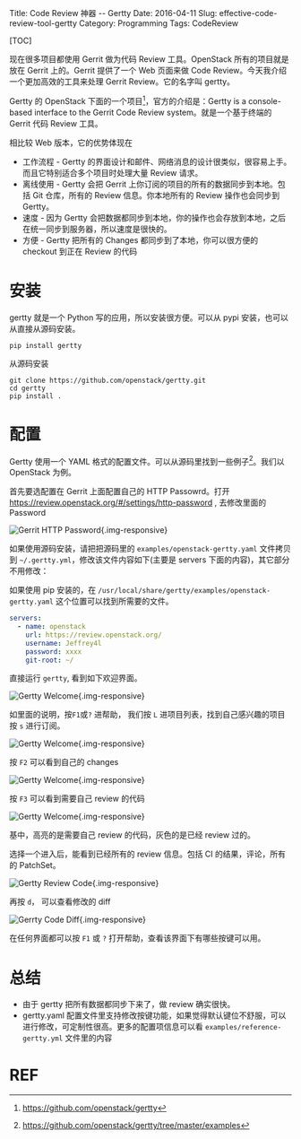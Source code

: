 Title: Code Review 神器 -- Gertty
Date: 2016-04-11
Slug: effective-code-review-tool-gertty
Category: Programming
Tags: CodeReview

[TOC]

现在很多项目都使用 Gerrit 做为代码 Review 工具。OpenStack 所有的项目就是放在 Gerrit 上的。Gerrit 提供了一个 Web 页面来做 Code Review。今天我介绍一个更加高效的工具来处理 Gerrit Review。它的名字叫 gertty。

Gertty 的 OpenStack 下面的一个项目[^1]，官方的介绍是：Gertty is a console-based interface to the Gerrit Code Review system。就是一个基于终端的 Gerrit 代码 Review 工具。

相比较 Web 版本，它的优势体现在

* 工作流程 - Gertty 的界面设计和邮件、网络消息的设计很类似，很容易上手。而且它特别适合多个项目时处理大量 Review 请求。
* 离线使用 - Gertty 会把 Gerrit 上你订阅的项目的所有的数据同步到本地。包括 Git 仓库，所有的 Review 信息。你本地所有的 Review 操作也会同步到 Gertty。
* 速度 - 因为 Gertty 会把数据都同步到本地，你的操作也会存放到本地，之后在统一同步到服务器，所以速度是很快的。
* 方便 - Gertty 把所有的 Changes 都同步到了本地，你可以很方便的 checkout 到正在 Review 的代码

# 安装

gertty 就是一个 Python 写的应用，所以安装很方便。可以从 pypi 安装，也可以从直接从源码安装。

    pip install gertty

从源码安装

    git clone https://github.com/openstack/gertty.git
    cd gertty
    pip install .

# 配置

Gertty 使用一个 YAML 格式的配置文件。可以从源码里找到一些例子[^2]。我们以 OpenStack 为例。

首先要选配置在 Gerrit 上面配置自己的 HTTP Passowrd。打开 https://review.openstack.org/#/settings/http-password , 去修改里面的 Password

![Gerrit HTTP Password](images/openstack_gerrit_http_password.png){.img-responsive}

如果使用源码安装，请把把源码里的 `examples/openstack-gertty.yaml` 文件拷贝到 `~/.gertty.yml`，修改该文件内容如下(主要是 servers 下面的内容)，其它部分不用修改：

如果使用 pip 安装的，在 `/usr/local/share/gertty/examples/openstack-gertty.yaml` 这个位置可以找到所需要的文件。

```YAML
servers:
  - name: openstack
    url: https://review.openstack.org/
    username: Jeffrey4l
    password: xxxx
    git-root: ~/
```

直接运行 `gertty`, 看到如下欢迎界面。

![Gertty Welcome](images/gertty_welcome.png){.img-responsive}

如里面的说明，按`F1`或`?` 进帮助， 我们按 `L` 进项目列表，找到自己感兴趣的项目按 `s` 进行订阅。

![Gertty Welcome](images/gertty_subscribe_project.png){.img-responsive}

按 `F2` 可以看到自己的 changes

![Gertty Welcome](images/gertty_my_opened_changes.png){.img-responsive}

按 `F3` 可以看到需要自己 review 的代码

![Gertty Welcome](images/gertty_incoming_changes.png){.img-responsive}

基中，高亮的是需要自己 review 的代码，灰色的是已经 review 过的。

选择一个进入后，能看到已经所有的 review 信息。包括 CI 的结果，评论，所有的 PatchSet。

![Gertty Review Code](images/gertty_review_changeset.png){.img-responsive}

再按 `d`， 可以查看修改的 diff

![Gerrty Code Diff](images/gertty_code_diff.png){.img-responsive}

在任何界面都可以按 `F1` 或 `?` 打开帮助，查看该界面下有哪些按键可以用。

# 总结

* 由于 gertty 把所有数据都同步下来了，做 review 确实很快。
* gertty.yaml 配置文件里支持修改按键功能，如果觉得默认键位不舒服，可以进行修改，可定制性很高。更多的配置项信息可以看 `examples/reference-gertty.yml` 文件里的内容


# REF

[^1]: <https://github.com/openstack/gertty>
[^2]: <https://github.com/openstack/gertty/tree/master/examples>
